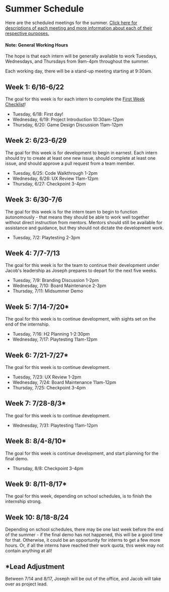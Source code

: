 # Summer Schedule
Here are the scheduled meetings for the summer. [Click here for descriptions of each meeting and more information about each of their respective purposes.](MeetingDescriptions.md)

#### Note: General Working Hours
The hope is that each intern will be generally available to work Tuesdays, Wednesdays, and Thursdays from 9am-4pm throughout the summer.

Each working day, there will be a stand-up meeting starting at 9:30am.

## Week 1: 6/16-6/22
The goal for this week is for each intern to complete the [First Week Checklist](AppInternsFirstWeekChecklist.pdf)!

- Tuesday, 6/18: First day!
- Wednesday, 6/19: Project Introduction 10:30am-12pm
- Thursday, 6/20: Game Design Discussion 11am-12pm

## Week 2: 6/23-6/29
The goal for this week is for development to begin in earnest. Each intern should try to create at least one new issue, should complete at least one issue, and should approve a pull request from a team member.

- Tuesday, 6/25: Code Walkthrough 1-2pm
- Wednesday, 6/26: UX Review 11am-12pm
- Thursday, 6/27: Checkpoint 3-4pm

## Week 3: 6/30-7/6
The goal for this week is for the intern team to begin to function autonomously - that means they should be able to work well together without direct instruction from mentors. Mentors should still be available for assistance and guidance, but they should not dictate the development work.

- Tuesday, 7/2: Playtesting 2-3pm

## Week 4: 7/7-7/13
The goal for this week is for the team to continue their development under Jacob's leadership as Joseph prepares to depart for the next five weeks.

- Tuesday, 7/9: Branding Discussion 1-2pm
- Wednesday, 7/10: Board Maintenance 2-3pm
- Thursday, 7/11: Midsummer Demo

## Week 5: 7/14-7/20*
The goal for this week is to continue development, with sights set on the end of the internship.

- Tuesday, 7/16: H2 Planning 1-2:30pm
- Wednesday, 7/17: Playtesting 11am-12pm

## Week 6: 7/21-7/27*
The goal for this week is to continue development.

- Tuesday, 7/23: UX Review 1-2pm
- Wednesday, 7/24: Board Maintenance 11am-12pm
- Thursday, 7/25: Checkpoint 3-4pm

## Week 7: 7/28-8/3*
The goal for this week is to continue development.

- Wednesday, 7/31: Playtesting 11am-12pm

## Week 8: 8/4-8/10*
The goal for this week is continue development, and start planning for the final demo.

- Thursday, 8/8: Checkpoint 3-4pm

## Week 9: 8/11-8/17*
The goal for this week, depending on school schedules, is to finish the internship strong.

## Week 10: 8/18-8/24
Depending on school schedules, there may be one last week before the end of the summer - if the final demo has not happened, this will be a good time for that. Otherwise, it could be an opportunity for interns to get a few more hours. Or, if all the interns have reached their work quota, this week may not contain anything at all!

## *Lead Adjustment
Between 7/14 and 8/17, Joseph will be out of the office, and Jacob will take over as project lead.
